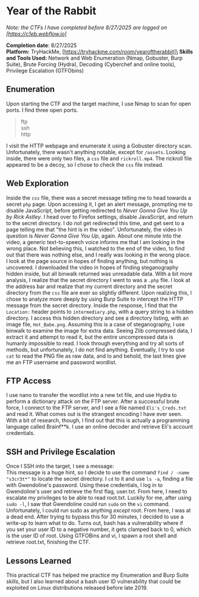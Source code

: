 # Year of the Rabbit
*Note: the CTFs I have completed before 8/27/2025 are logged on [https://c1eb.webflow.io]*

**Completion date**: 8/27/2025\
**Platform:** TryHackMe, [https://tryhackme.com/room/yearoftherabbit]\
**Skills and Tools Used:** Network and Web Enumeration (Nmap, Gobuster, Burp Suite), Brute Forcing (Hydra), Decoding (Cyberchef and online tools), Privilege Escalation (GTFObins)

## Enumeration

Upon starting the CTF and the target machine, I use Nmap to scan for open ports. I find three open ports.

> ftp\
> ssh\
> http

I visit the HTTP webpage and enumerate it using a Gobuster directory scan. Unfortunately, there wasn't anything notable, except for `/assets`. Looking inside, there were only two files, a `css` file and `rickroll.mp4`. The rickroll file appeared to be a decoy, so I chose to check the `css` file instead. 

## Web Exploration

Inside the `css` file, there was a secret message telling me to head towards a secret `php` page. Upon accessing it, I get an alert message, prompting me to disable JavaScript, before getting redirected to _Never Gonna Give You Up by Rick Astley_. I head over to Firefox settings, disable JavaScript, and return to the secret directory. I do not get redirected this time, and get sent to a page telling me that "the hint is in the video". Unfortunately, the video in question is _Never Gonna Give You Up_, again. About one minute into the video, a generic text-to-speech voice informs me that I am looking in the wrong place. Not believing this, I watched to the end of the video, to find out that there was nothing else, and I really was looking in the wrong place. I look at the page source in hopes of finding anything, but nothing is uncovered. I downloaded the video in hopes of finding steganography hidden inside, but all binwalk returned was unreadable data. With a bit more analysis, I realize that the secret directory I went to was a `.php` file. I look at the address bar and realize that my current directory and the secret directory from the `css` file are ever so slightly different. Upon realizing this, I chose to analyze more deeply by using Burp Suite to intercept the HTTP message from the secret directory. Inside the response, I find that the `Location:` header points to `intermediary.php`, with a query string to a hidden directory. I access this hidden directory and see a directory listing, with an image file, `Hot_Babe.png`. Assuming this is a case of steganography, I use binwalk to examine the image for extra data. Seeing Zlib compressed data, I extract it and attempt to read it, but the entire uncompressed data is humanly impossible to read. I look through everything and try all sorts of methods, but unfortunately, I do not find anything. Eventually, I try to use `cat` to read the PNG file as raw data, and lo and behold, the last lines give me an FTP username and password wordlist.

## FTP Access

I use nano to transfer the wordlist into a new txt file, and use Hydra to perform a dictionary attack on the FTP server. After a successful brute force, I connect to the FTP server, and I see a file named `Eli's_Creds.txt` and read it. What comes out is the strangest encoding I have ever seen. With a bit of research, though, I find out that this is actually a programming language called Brainf**k. I use an online decoder and retrieve Eli's account credentials. 

## SSH and Privilege Escalation

Once I SSH into the target, I see a message:\
This message is a huge hint, so I decide to use the command `find / -name "s3cr3t*"` to locate the secret directory. I `cd` to it and use `ls -a`, finding a file with Gwendoline's password. Using these credentials, I log in to Gwendoline's user and retrieve the first flag, user.txt. From here, I need to escalate my privileges to be able to read root.txt. Luckily for me, after using `sudo -l`, I saw that Gwendoline could run `sudo` on the `vi` command. Unfortunately, I could run sudo as anything *except* root. From here, I was at a dead end. After trying to bypass this for 30 minutes, I decided to use a write-up to learn what to do. Turns out, bash has a vulnerability where if you set your user ID to a negative number, it gets clamped back to 0, which is the user ID of root. Using GTFOBins and vi, I spawn a root shell and retrieve root.txt, finishing the CTF.

## Lessons Learned
This practical CTF has helped me practice my Enumeration and Burp Suite skills, but I also learned about a bash user ID vulnerability that could be exploited on Linux distributions released before late 2019.

